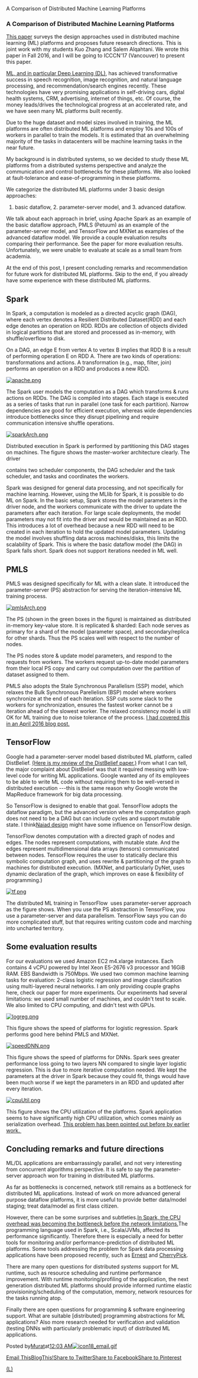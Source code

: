 A Comparison of Distributed Machine Learning Platforms

### A Comparison of Distributed Machine Learning Platforms

[This paper](https://www.cse.buffalo.edu/~demirbas/publications/DistMLplat.pdf) surveys the design approaches used in distributed machine learning (ML) platforms and proposes future research directions. This is joint work with my students Kuo Zhang and Salem Alqahtani. We wrote this paper in Fall 2016, and I will be going to ICCCN'17 (Vancouver) to present this paper.

[ML, and in particular Deep Learning (DL)](https://muratbuffalo.blogspot.com/2016/12/learning-machine-learning-beginners.html), has achieved transformative success in speech recognition, image recognition, and natural language processing, and recommendation/search engines recently. These technologies have very promising applications in self-driving cars, digital health systems, CRM, advertising, internet of things, etc. Of course, the money leads/drives the technological progress at an accelerated rate, and we have seen many ML platforms built recently.

Due to the huge dataset and model sizes involved in training, the ML platforms are often distributed ML platforms and employ 10s and 100s of workers in parallel to train the models. It is estimated that an overwhelming majority of the tasks in datacenters will be machine learning tasks in the near future.

My background is in distributed systems, so we decided to study these ML platforms from a distributed systems perspective and analyze the communication and control bottlenecks for these platforms. We also looked at fault-tolerance and ease-of-programming in these platforms.

We categorize the distributed ML platforms under 3 basic design approaches:
1. basic dataflow, 2. parameter-server model, and 3. advanced dataflow.

We talk about each approach in brief, using Apache Spark as an example of the basic dataflow approach, PMLS (Petuum) as an example of the parameter-server model, and TensorFlow and MXNet as examples of the advanced dataflow model. We provide a couple evaluation results comparing their performance. See the paper for more evaluation results. Unfortunately, we were unable to evaluate at scale as a small team from academia.

At the end of this post, I present concluding remarks and recommendation for future work for distributed ML platforms. Skip to the end, if you already have some experience with these distributed ML platforms.

## Spark

In Spark, a computation is modeled as a directed acyclic graph (DAG), where each vertex denotes a Resilient Distributed Dataset(RDD) and each edge denotes an operation on RDD. RDDs are collection of objects divided in logical partitions that are stored and processed as in-memory, with shuffle/overflow to disk.

On a DAG, an edge E from vertex A to vertex B implies that RDD B is a result of performing operation E on RDD A. There are two kinds of operations: transformations and actions. A transformation (e.g., map, filter, join) performs an operation on a RDD and produces a new RDD.

[![apache.png](../_resources/841b3d40cc63e40ee9de5b670eb88c3d.png)](http://4.bp.blogspot.com/-_KxjkVBsznQ/WX6pcFQ7C5I/AAAAAAAAGbo/GYdLBgVqY78ZEllZ971WoHmBAbnDRayAgCK4BGAYYCw/s1600/apache.png)

The Spark user models the computation as a DAG which transforms & runs actions on RDDs. The DAG is compiled into stages. Each stage is executed as a series of tasks that run in parallel (one task for each partition). Narrow dependencies are good for efficient execution, whereas wide dependencies introduce bottlenecks since they disrupt pipelining and require communication intensive shuffle operations.

[![sparkArch.png](../_resources/9c979f8c2e555dfc7b0d05068112e6fa.png)](http://4.bp.blogspot.com/-cN_-PWvDGCs/WX6pgpqlTSI/AAAAAAAAGbw/vp4ttIiQ5jAGmjllTEyMrFq200uDWyalQCK4BGAYYCw/s1600/sparkArch.png)

Distributed execution in Spark is performed by partitioning this DAG stages on machines. The figure shows the master-worker architecture clearly. The driver

contains two scheduler components, the DAG scheduler and the task scheduler, and tasks and coordinates the workers.

Spark was designed for general data processing, and not specifically for machine learning. However, using the MLlib for Spark, it is possible to do ML on Spark. In the basic setup, Spark stores the model parameters in the driver node, and the workers communicate with the driver to update the parameters after each iteration. For large scale deployments, the model parameters may not fit into the driver and would be maintained as an RDD. This introduces a lot of overhead because a new RDD will need to be created in each iteration to hold the updated model parameters. Updating the model involves shuffling data across machines/disks, this limits the scalability of Spark. This is where the basic dataflow model (the DAG) in Spark falls short. Spark does not support iterations needed in ML well.

## PMLS

PMLS was designed specifically for ML with a clean slate. It introduced the parameter-server (PS) abstraction for serving the iteration-intensive ML training process.

[![pmlsArch.png](../_resources/2734e2893572476cae59e9d3db8dc900.png)](http://3.bp.blogspot.com/-cFL80lqWCCo/WX6pk2jzcdI/AAAAAAAAGb4/XFYSzGWsD6UPhrewWEll5w61g-vbYAYYwCK4BGAYYCw/s1600/pmlsArch.png)

The PS (shown in the green boxes in the figure) is maintained as distributed in-memory key-value store. It is replicated & sharded: Each node serves as primary for a shard of the model (parameter space), and secondary/replica for other shards. Thus the PS scales well with respect to the number of nodes.

The PS nodes store & update model parameters, and respond to the requests from workers. The workers request up-to-date model parameters from their local PS copy and carry out computation over the partition of dataset assigned to them.

PMLS also adopts the Stale Synchronous Parallelism (SSP) model, which relaxes the Bulk Synchronous Parellelism (BSP) model where workers synchronize at the end of each iteration. SSP cuts some slack to the workers for synchronization, ensures the fastest worker cannot be *s* iteration ahead of the slowest worker. The relaxed consistency model is still OK for ML training due to noise tolerance of the process. [I had covered this in an April 2016 blog post.](https://muratbuffalo.blogspot.com/2016/04/petuum-new-platform-for-distributed.html)

## TensorFlow

Google had a parameter-server model based distributed ML platform, called DistBelief. [(Here is my review of the DistBelief paper.)](https://muratbuffalo.blogspot.com/2017/01/google-distbelief-paper-large-scale.html) From what I can tell, the major complaint about DistBelief was that it required messing with low-level code for writing ML applications. Google wanted any of its employees to be able to write ML code without requiring them to be well-versed in distributed execution ---this is the same reason why Google wrote the MapReduce framework for big data processing.

So TensorFlow is designed to enable that goal. TensorFlow adopts the dataflow paradigm, but the advanced version where the computation graph does not need to be a DAG but can include cycles and support mutable state. I think[Naiad design](http://muratbuffalo.blogspot.com/2014/03/naiad-timely-dataflow-system.html) might have some influence on TensorFlow design.

TensorFlow denotes computation with a directed graph of nodes and edges. The nodes represent computations, with mutable state. And the edges represent multidimensional data arrays (tensors) communicated between nodes. TensorFlow requires the user to statically declare this symbolic computation graph, and uses rewrite & partitioning of the graph to machines for distributed execution. (MXNet, and particularly DyNet, uses dynamic declaration of the graph, which improves on ease & flexibility of programming.)

[![tf.png](../_resources/f7d306fd629084856edaca6a409d37f3.png)](http://1.bp.blogspot.com/-LToYY4Kj2YE/WX6pod_r5pI/AAAAAAAAGcA/Ls-ZWfTebYk_sc3l2pCHRAWv9e6U_eT_gCK4BGAYYCw/s1600/tf.png)

The distributed ML training in TensorFlow  uses parameter-server approach as the figure shows. When you use the PS abstraction in TensorFlow, you use a parameter-server and data parallelism. TensorFlow says you can do more complicated stuff, but that requires writing custom code and marching into uncharted territory.

## Some evaluation results

For our evaluations we used Amazon EC2 m4.xlarge instances. Each contains 4 vCPU powered by Intel Xeon E5-2676 v3 processor and 16GiB RAM. EBS Bandwidth is 750Mbps. We used two common machine learning tasks for evaluation: 2-class logistic regression and image classification using multi-layered neural networks. I am only providing couple graphs here, check our paper for more experiments. Our experiments had several limitations: we used small number of machines, and couldn't test to scale. We also limited to CPU computing, and didn't test with GPUs.

[![logreg.png](../_resources/265ff9b5aed5a26e7d9cb3d1b45dbee8.png)](http://4.bp.blogspot.com/-3WwH3I-vkNs/WX6qdPWbwdI/AAAAAAAAGcI/afQLybedKdUGPnPEs8vB2-kKkDJ87PLhACK4BGAYYCw/s1600/logreg.png)

This figure shows the speed of platforms for logistic regression. Spark performs good here behind PMLS and MXNet.

[![speedDNN.png](../_resources/2704ae1a241810beca521daf5e44867f.png)](http://1.bp.blogspot.com/-PhNA_B-VASM/WX6qmR3bCwI/AAAAAAAAGcQ/4IbxINjanVA6-jVFCl9pYKgPelSYwKI1QCK4BGAYYCw/s1600/speedDNN.png)

This figure shows the speed of platforms for DNNs. Spark sees greater performance loss going to two layers NN compared to single layer logistic regression. This is due to more iterative computation needed. We kept the parameters at the driver in Spark because they could fit, things would have been much worse if we kept the parameters in an RDD and updated after every iteration.

[![cpuUtil.png](../_resources/30ecb54d2b06bb9806af403f1f5c8c84.png)](http://3.bp.blogspot.com/-Ng-ks2HTPPM/WX6rLhII8qI/AAAAAAAAGcY/x2LK1nDjk84PDInQ6FrUiYVhF17FzAwJwCK4BGAYYCw/s1600/cpuUtil.png)

This figure shows the CPU utilization of the platforms. Spark application seems to have significantly high CPU utilization, which comes mainly as serialization overhead. [This problem has been pointed out before by earlier work. ](https://muratbuffalo.blogspot.com/2017/05/paper-summary-making-sense-of.html)

## Concluding remarks and future directions

ML/DL applications are embarrassingly parallel, and not very interesting from concurrent algorithms perspective. It is safe to say the parameter-server approach won for training in distributed ML platforms.

As far as bottlenecks is concerned, network still remains as a bottleneck for distributed ML applications. Instead of work on more advanced general purpose dataflow platforms, it is more useful to provide better data/model staging; treat data/model as first class citizen.

However, there can be some surprises and subtleties.[In Spark, the CPU overhead was becoming the bottleneck before the network limitations.](http://muratbuffalo.blogspot.com/2017/05/paper-summary-making-sense-of.html)The programming language used in Spark, i.e., Scala/JVMs, affected its performance significantly. Therefore there is especially a need for better tools for monitoring and/or performance-prediction of distributed ML platforms. Some tools addressing the problem for Spark data processing applications have been proposed recently, such as [Ernest](https://spark-summit.org/east-2017/events/ernest-efficient-performance-prediction-for-advanced-analytics-on-apache-spark/) and [CherryPick](https://blog.acolyer.org/2017/05/04/cherrypick-adaptively-unearthing-the-best-cloud-configurations-for-big-data-analytics/).

There are many open questions for distributed *systems* support for ML runtime, such as resource scheduling and runtime performance improvement. With runtime monitoring/profiling of the application, the next generation distributed ML platforms should provide informed runtime elastic provisioning/scheduling of the computation, memory, network resources for the tasks running atop.

Finally there are open questions for programming & software engineering support. What are suitable [distributed] programming abstractions for ML applications? Also more research needed for verification and validation (testing DNNs with particularly problematic input) of distributed ML applications.

Posted by[Murat](https://www.blogger.com/profile/07842046940394980130)at[12:03 AM](http://muratbuffalo.blogspot.co.uk/2017/07/a-comparison-of-distributed-machine.html)[![icon18_email.gif](../_resources/36b9f993db1b953f3b9b08040aaf9af4.gif)](https://www.blogger.com/email-post.g?blogID=8436330762136344379&postID=6137641548526473710)

[Email This](https://www.blogger.com/share-post.g?blogID=8436330762136344379&postID=6137641548526473710&target=email)[BlogThis!](https://www.blogger.com/share-post.g?blogID=8436330762136344379&postID=6137641548526473710&target=blog)[Share to Twitter](https://www.blogger.com/share-post.g?blogID=8436330762136344379&postID=6137641548526473710&target=twitter)[Share to Facebook](https://www.blogger.com/share-post.g?blogID=8436330762136344379&postID=6137641548526473710&target=facebook)[Share to Pinterest](https://www.blogger.com/share-post.g?blogID=8436330762136344379&postID=6137641548526473710&target=pinterest)

[(L)](https://plus.google.com/share?app=110&url=http%3A%2F%2Fmuratbuffalo.blogspot.com%2F2017%2F07%2Fa-comparison-of-distributed-machine.html)